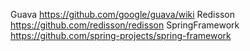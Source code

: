 Guava https://github.com/google/guava/wiki
Redisson https://github.com/redisson/redisson
SpringFramework https://github.com/spring-projects/spring-framework


